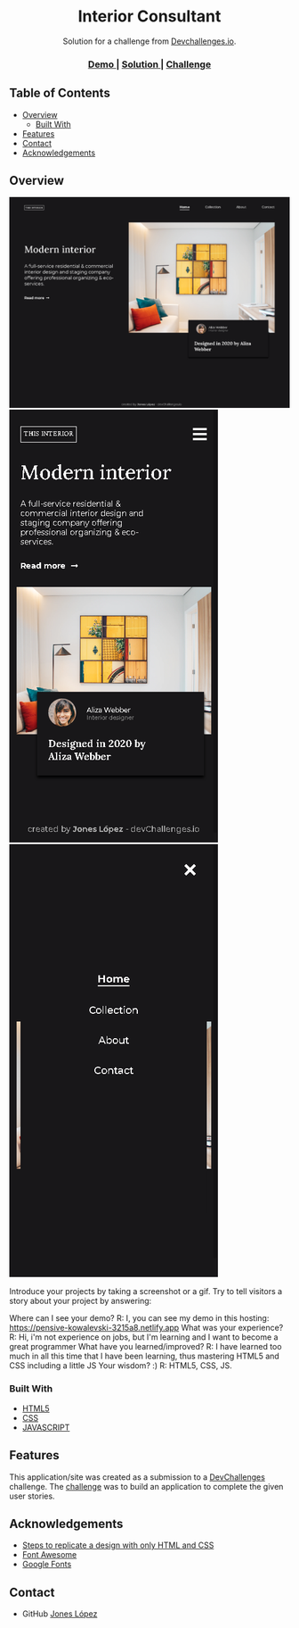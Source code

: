 <!-- Please update value in the {}  -->

<h1 align="center">Interior Consultant</h1>

<div align="center">
   Solution for a challenge from  <a href="http://devchallenges.io" target="_blank">Devchallenges.io</a>.
</div>

<div align="center">
  <h3>
    <a href="https://pensive-kowalevski-3215a8.netlify.app">
      Demo
    </a>
    <span> | </span>
    <a href="https://devchallenges.io/solutions/Ck8aDF3bSZlGxPFwoQRH">
      Solution
    </a>
    <span> | </span>
    <a href="https://devchallenges.io/challenges/Jymh2b2FyebRTUljkNcb">
      Challenge
    </a>
  </h3>
</div>

<!-- TABLE OF CONTENTS -->

## Table of Contents

- [Overview](#overview)
  - [Built With](#built-with)
- [Features](#features)
- [Contact](#contact)
- [Acknowledgements](#acknowledgements)

<!-- OVERVIEW -->

## Overview
![screenshot](https://github.com/jJaguer/Interior-Consultant-Practice-/blob/main/Interior%20Consultant.png)
![screenshot](https://github.com/jJaguer/Interior-Consultant-Practice-/blob/main/Interior%20Consultant%20Responsive.png)
![screenshot](https://github.com/jJaguer/Interior-Consultant-Practice-/blob/main/Interior%20Consultant%20Responsive%20Menu.png)

Introduce your projects by taking a screenshot or a gif. Try to tell visitors a story about your project by answering:

Where can I see your demo?
R: I, you can see my demo in this hosting: https://pensive-kowalevski-3215a8.netlify.app
What was your experience?
R: Hi, i'm not experience on jobs, but I'm learning and I want to become a great programmer
What have you learned/improved?
R: I have learned too much in all this time that I have been learning, thus mastering HTML5 and CSS including a little JS
Your wisdom? :)
R: HTML5, CSS, JS.

### Built With

<!-- This section should list any major frameworks that you built your project using. Here are a few examples.-->

- [HTML5](https://reactjs.org/)
- [CSS](https://vuejs.org/)
- [JAVASCRIPT](https://tailwindcss.com/)

## Features

<!-- List the features of your application or follow the template. Don't share the figma file here :) -->

This application/site was created as a submission to a [DevChallenges](https://devchallenges.io/challenges) challenge. The [challenge](https://devchallenges.io/challenges/Jymh2b2FyebRTUljkNcb) was to build an application to complete the given user stories.

## Acknowledgements

<!-- This section should list any articles or add-ons/plugins that helps you to complete the project. This is optional but it will help you in the future. For exmpale -->

- [Steps to replicate a design with only HTML and CSS](https://devchallenges-blogs.web.app/how-to-replicate-design/)
- [Font Awesome](https://fontawesome.com/)
- [Google Fonts](https://fonts.google.com)

## Contact
- GitHub [Jones López](https://github.com/jJaguer)
